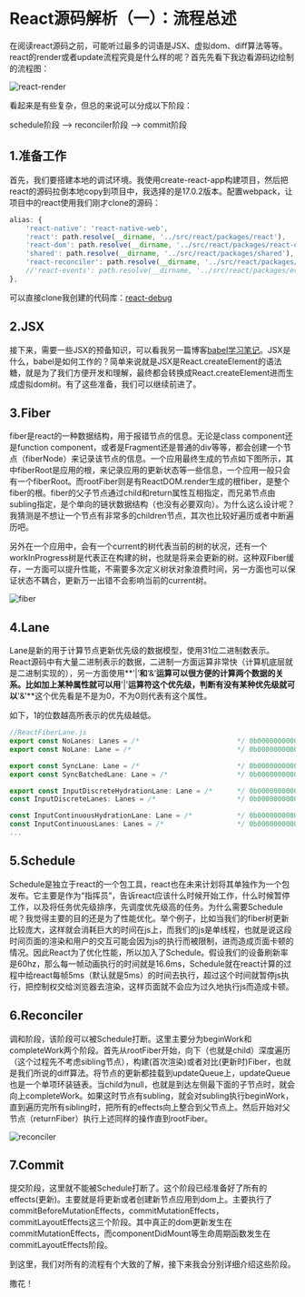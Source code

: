 # React源码解析（一）：流程总述

在阅读react源码之前，可能听过最多的词语是JSX、虚拟dom、diff算法等等。react的render或者update流程究竟是什么样的呢？首先先看下我边看源码边绘制的流程图：

![react-render](https://i.loli.net/2021/06/30/GFcNvBbugiM3Sok.jpg)

看起来是有些复杂，但总的来说可以分成以下阶段：

schedule阶段 -->  reconciler阶段 --> commit阶段

## 1.准备工作

首先，我们要搭建本地的调试环境。我使用create-react-app构建项目，然后把react的源码拉倒本地copy到项目中，我选择的是17.0.2版本。配置webpack，让项目中的react使用我们刚才clone的源码：

```js
alias: {
    'react-native': 'react-native-web',
    'react': path.resolve(__dirname, '../src/react/packages/react'),
    'react-dom': path.resolve(__dirname, '../src/react/packages/react-dom'),
    'shared': path.resolve(__dirname, '../src/react/packages/shared'),
    'react-reconciler': path.resolve(__dirname, '../src/react/packages/react-reconciler'),
    //'react-events': path.resolve(__dirname, '../src/react/packages/events')
},
```

可以直接clone我创建的代码库：[react-debug](https://github.com/lisir-eason/react-debug)

## 2.JSX

接下来，需要一些JSX的预备知识，可以看我另一篇博客[babel学习笔记](https://github.com/lisir-eason/front-end-learn/blob/master/babel/babel%E5%AD%A6%E4%B9%A0%E7%AC%94%E8%AE%B0.md)。JSX是什么，babel是如何工作的？简单来说就是JSX是React.createElement的语法糖，就是为了我们方便开发和理解，最终都会转换成React.createElement进而生成虚拟dom树。有了这些准备，我们可以继续前进了。

## 3.Fiber

fiber是react的一种数据结构，用于报错节点的信息。无论是class component还是function component，或者是Fragment还是普通的div等等，都会创建一个节点（fiberNode）来记录该节点的信息。一个应用最终生成的节点如下图所示，其中fiberRoot是应用的根，来记录应用的更新状态等一些信息，一个应用一般只会有一个fiberRoot。而rootFiber则是有ReactDOM.render生成的根fiber，是整个fiber的根。fiber的父子节点通过child和return属性互相指定，而兄弟节点由subling指定，是个单向的链状数据结构（也没有必要双向）。为什么这么设计呢？我猜测是不想让一个节点有非常多的children节点，其次也比较好遍历或者中断遍历吧。

另外在一个应用中，会有一个current的树代表当前的树的状况，还有一个workInProgress树是代表正在构建的树，也就是将来会更新的树。这种双Fiber缓存，一方面可以提升性能，不需要多次定义树状对象浪费时间，另一方面也可以保证状态不耦合，更新万一出错不会影响当前的current树。

![fiber](https://i.loli.net/2021/06/30/FjPC7cBvpKDmrki.jpg)

## 4.Lane

Lane是新的用于计算节点更新优先级的数据模型，使用31位二进制数表示。React源码中有大量二进制表示的数据，二进制一方面运算非常快（计算机底层就是二进制实现的），另一方面使用**‘|’**和**‘&’**运算可以很方便的计算两个数据的关系。比如加上某种属性就可以用**'|'**运算符这个优先级，判断有没有某种优先级就可以**'&'**这个优先看是不是为0，不为0则代表有这个属性。

如下，1的位数越高所表示的优先级越低。

```js
//ReactFiberLane.js
export const NoLanes: Lanes = /*                        */ 0b0000000000000000000000000000000;
export const NoLane: Lane = /*                          */ 0b0000000000000000000000000000000;

export const SyncLane: Lane = /*                        */ 0b0000000000000000000000000000001;
export const SyncBatchedLane: Lane = /*                 */ 0b0000000000000000000000000000010;

export const InputDiscreteHydrationLane: Lane = /*      */ 0b0000000000000000000000000000100;
const InputDiscreteLanes: Lanes = /*                    */ 0b0000000000000000000000000011000;

const InputContinuousHydrationLane: Lane = /*           */ 0b0000000000000000000000000100000;
const InputContinuousLanes: Lanes = /*                  */ 0b0000000000000000000000011000000;
...
```

## 5.Schedule

Schedule是独立于react的一个包工具，react也在未来计划将其单独作为一个包发布。它主要是作为“指挥员”，告诉react应该什么时候开始工作，什么时候暂停工作，以及将任务优先级排序，先调度优先级高的任务。为什么需要Schedule呢？我觉得主要的目的还是为了性能优化。举个例子，比如当我们的fiber树更新比较庞大，这样就会消耗巨大的时间在js上，而我们的js是单线程，也就是说这段时间页面的渲染和用户的交互可能会因为js的执行而被限制，进而造成页面卡顿的情况。因此React为了优化性能，所以加入了Schedule。假设我们的设备刷新率是60hz，那么每一帧动画执行的时间就是16.6ms，Schedule就在react计算的过程中给react每帧5ms（默认就是5ms）的时间去执行，超过这个时间就暂停js执行，把控制权交给浏览器去渲染，这样页面就不会应为过久地执行js而造成卡顿。

## 6.Reconciler

调和阶段，该阶段可以被Schedule打断。这里主要分为beginWork和completeWork两个阶段。首先从rootFiber开始，向下（也就是child）深度遍历（这个过程先不考虑sibling节点），构建(首次渲染)或者对比(更新时)Fiber，也就是我们所说的diff算法。将节点的更新都挂载到updateQueue上，updateQueue也是一个单项环装链表。当child为null，也就是到达左侧最下面的子节点时，就会向上completeWork。如果这时节点有subling，就会对subling执行beginWork，直到遍历完所有sibling时，把所有的effects向上整合到父节点上。然后开始对父节点（returnFiber）执行上述同样的操作直到rootFiber。

![reconciler](https://i.loli.net/2021/06/30/xvih8Gm4MwVfjJu.jpg)

## 7.Commit

提交阶段，这里就不能被Schedule打断了。这个阶段已经准备好了所有的effects(更新)。主要就是将更新或者创建新节点应用到dom上。主要执行了commitBeforeMutationEffects，commitMutationEffects，commitLayoutEffects这三个阶段。其中真正的dom更新发生在commitMutationEffects，而componentDidMount等生命周期函数发生在commitLayoutEffects阶段。

到这里，我们对所有的流程有个大致的了解，接下来我会分别详细介绍这些阶段。

撒花！